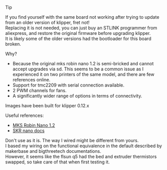 
> [!TIP]
> If you find yourself with the same board not working after trying to update from an older version of klipper, fret not!  
> Replacing it is not needed, you can just buy an STLINK programmer from aliexpress, and restore the original firmware before upgrading klipper.  
> It is likely some of the older versions had the bootloader for this board broken.

Why?
- Because the original mks robin nano 1.2 is semi-bricked and cannot accept upgrades via sd. This seems to be a common issue as I experienced it on two printers of the same model, and there are few references online.
- Support for tmc2209 with serial connection available.
- 2 PWM channels for fans.
- A significantly wider range of options in terms of connectivity.

Images have been built for klipper 0.12.x

Useful references:

- [MKS Robin Nano 1.2](https://github.com/makerbase-mks/MKS-Robin-Nano-V1.X/blob/master/hardware/MKS%20Robin%20Nano%20V1.2_003/MKS%20Robin%20Nano%20V1.2_003%20PIN.pdf)
- [SKR nano docs](https://github.com/bigtreetech/SKR-Pico/tree/master/Klipper)

Don't use as it is. The way I wired might be different from yours.  
I based my wiring on the functional equivalence in the default described by makerbase and bigthreetech documentations.  
However, it seems like the flsun q5 had the bed and extruder thermistors swapped, so take care of that when first testing it.
